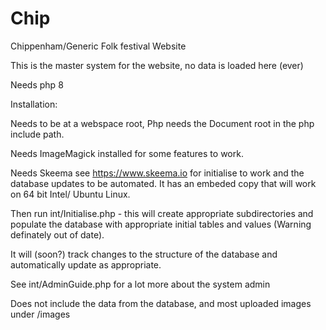 # Chip
Chippenham/Generic Folk festival Website

This is the master system for the website, no data is loaded here (ever)

Needs php 8

Installation:

Needs to be at a webspace root, Php needs the Document root in the php include path.

Needs ImageMagick installed for some features to work.

Needs Skeema see https://www.skeema.io for initialise to work and the database updates to be automated.  It has an embeded copy that will work on 64 bit Intel/ Ubuntu Linux.

Then run int/Initialise.php - this will create appropriate subdirectories and populate the database 
with appropriate initial tables and values (Warning definately out of date).

It will (soon?) track changes to the structure of the database and automatically update as appropriate.

See int/AdminGuide.php for a lot more about the system admin

Does not include the data from the database, and most uploaded images under /images

